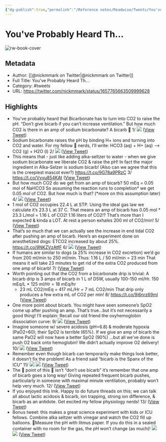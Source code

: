 ```yaml
---
{"dg-publish":true,"permalink":"/Reference notes/Readwise/Tweets/You've Probably Heard Th.../"}
---
```


# You've Probably Heard Th...

![rw-book-cover](https://pbs.twimg.com/profile_images/1661045092021575680/CIWzzEde.jpg)

## Metadata
- Author: [[@nickmmark on Twitter\|@nickmmark on Twitter]]
- Full Title: You've Probably Heard Th...
- Category: #tweets
- URL: https://twitter.com/nickmmark/status/1657765663509999628

## Highlights
- You've probably heard that Bicarbonate has to turn into CO2 to raise the pH. “Don’t give bicarb if you can’t increase ventilation.”
  But how much CO2 is there in an amp of sodium bicarbonate?
  A bicarb 🧵
  1/ 
  ![](https://pbs.twimg.com/media/FwGRFXraEAY45fa.jpg) ([View Tweet](https://twitter.com/nickmmark/status/1657765663509999628))
- Sodium bicarbonate raises the pH by binding H+ ions and turning into CO2 and water.
  For my fellow 🧪 nerds, I’ll write:
  HCO3 (aq) + H+ (aq) --> CO2 (g) + H2O (l)
  2/ 
  ![](https://pbs.twimg.com/media/FwGRFwoaEAEU9sm.jpg) ([View Tweet](https://twitter.com/nickmmark/status/1657765669298118657))
- This means that - just like adding alka-seltzer to water - when we give sodium bicarbonate we liberate CO2 & raise the pH!
  In fact the major ingredient in Alka-Selzer is sodium bicarb!
  (Also can we agree that this is the creepiest mascot ever?)
  https://t.co/9G78a9PRzC
  3/ https://t.co/Vvvu854KAt ([View Tweet](https://twitter.com/nickmmark/status/1657765720216965120))
- But how much CO2 do we get from an amp of bicarb?
  50 mEq = 0.05 mol of NaHCO3
  So assuming the reaction runs to completion* we get 0.05 mol of CO2.
  But how much is that?
  (*more on this assumption later)
  4/ 
  ![](https://pbs.twimg.com/media/FwGRJD2aEAEOF55.jpg) ([View Tweet](https://twitter.com/nickmmark/status/1657765726579728390))
- 1 mol of CO2 occupies 22.4 L at STP. Using the ideal gas law we calculate it’s 23.3 L at 37 C.
  That means an amp of bicarb has
  0.05 mol * 23.3 L/mol = 1.16 L of CO2!
  1.16 liters of CO2!?
  That’s more than I expected & kinda a LOT. At rest a person exhales 200 ml of CO2/min!
  5/ ([View Tweet](https://twitter.com/nickmmark/status/1657765728974667776))
- That’s so much that we can actually see the increase in end tidal CO2 after pushing an amp of bicarb.
  Here’s an experiment done on anesthetized dogs: ETCO2 increased by about 25%.
  https://t.co/9NKZVzAtfF
  6/ 
  ![](https://pbs.twimg.com/media/FwGRJgpaYAADXZT.jpg) ([View Tweet](https://twitter.com/nickmmark/status/1657765735777857537))
- If humans are similar to dogs (a 25% increase in CO2 excretion) we’d go from 200 ml/min to 250 ml/min. Thus:
  1.16 L / 50 ml/min = 23 min
  That means it will take 23 minutes to get rid of the extra CO2 produced from one amp of bicarb!
  7/ ([View Tweet](https://twitter.com/nickmmark/status/1657765738336358400))
- Worth pointing out that the CO2 from a bicarbonate drip is trivial:
  A bicarb drip is 3 amps of bicarb in 1 L of D5W, usually 100-150 ml/Hr.
  150 mEq/L * 125 ml/Hr = 18 mEq/hr
  * 23 mL CO2/mEq = 417 mL/Hr 
  = 7 mL CO2/min
  That drip only produces a few extra mL of CO2 per min!
  8/ https://t.co/9i6nrz69ml ([View Tweet](https://twitter.com/nickmmark/status/1657771705824350208))
- One more point about bicarb.
  You might have seen someone’s SpO2 come up after pushing an amp. That’s true…but it’s not necessarily a good thing!
  I’ll explain: Recall our old friend the oxyhemoglobin dissociation curve:
  9/ 
  ![](https://pbs.twimg.com/media/FwGZlUiaMAISGJY.jpg) ([View Tweet](https://twitter.com/nickmmark/status/1657775007874027520))
- Imagine someone w/ severe acidosis (pH=6.8) & moderate hypoxia (PaO2=60); their SpO2 is terrible (65%).
  If we give an amp of bicarb the same PaO2 will now have a better SpO2 (90%)
  …but all we’ve done is push O2 back onto hemoglobin! We didn’t actually improve O2 delivery!
  10/ 
  ![](https://pbs.twimg.com/media/FwGcwx2aYAMjfOf.jpg) ([View Tweet](https://twitter.com/nickmmark/status/1657778503750934528))
- Remember even though bicarb can temporarily make things look better, it doesn’t fix the problem!
  As a friend said “bicarb is the Spanx of the ICU”
  11/ 
  ![](https://pbs.twimg.com/media/FwGfA3vacAAIOVE.jpg) 
  ![](https://pbs.twimg.com/media/FwGfA3yaEAMSiNM.jpg) ([View Tweet](https://twitter.com/nickmmark/status/1657780977618538496))
- The 🔑 point of this 🧵 isn’t “don’t use bicarb” it’s remember that one amp of bicarb goes a long way!
  Giving repeated frequent bicarb pushes, particularly in someone with maximal minute ventilation, probably won’t help very much.
  12/ ([View Tweet](https://twitter.com/nickmmark/status/1657792165677002752))
- If you enjoyed this lmk. Happy to do future threads on this; we can talk all about lactic acidosis & bicarb, ion trapping, strong ion difference, & bicarb as an antidote. Get excited my fellow physiology nerds!
  13/ ([View Tweet](https://twitter.com/nickmmark/status/1657792167421833217))
- Bonus tweet: this makes a great science experiment with kids or ICU fellows.
  Combine alka seltzer with vinegar and watch the CO2 fill up balloons. 🎈Measure the pH with litmus paper. 
  If you do this in a sealed container with no room for the gas, the pH won’t change (as much)! 
  ![](https://pbs.twimg.com/media/FwIINEEaAAAaDJO.jpg) 
  ![](https://pbs.twimg.com/media/FwIINEDaQAARb3T.jpg) ([View Tweet](https://twitter.com/nickmmark/status/1657896637342285824))

